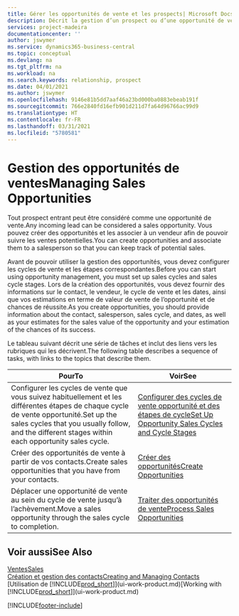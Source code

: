 ```yaml
---
title: Gérer les opportunités de vente et les prospects| Microsoft Docs
description: Décrit la gestion d’un prospect ou d’une opportunité de ventes entrant dans Business Central, et l’association de l’opportunité à un vendeur pour effectuer le suivi des ventes potentielles.
services: project-madeira
documentationcenter: ''
author: jswymer
ms.service: dynamics365-business-central
ms.topic: conceptual
ms.devlang: na
ms.tgt_pltfrm: na
ms.workload: na
ms.search.keywords: relationship, prospect
ms.date: 04/01/2021
ms.author: jswymer
ms.openlocfilehash: 9146e81b5dd7aaf46a23bd000ba0883ebeab191f
ms.sourcegitcommit: 766e2840fd16efb901d211d7fa64d96766ac99d9
ms.translationtype: HT
ms.contentlocale: fr-FR
ms.lasthandoff: 03/31/2021
ms.locfileid: "5780581"
---
```

# <a name="managing-sales-opportunities"></a><span data-ttu-id="5d996-103">Gestion des opportunités de ventes</span><span class="sxs-lookup"><span data-stu-id="5d996-103">Managing Sales Opportunities</span></span>
<span data-ttu-id="5d996-104">Tout prospect entrant peut être considéré comme une opportunité de vente.</span><span class="sxs-lookup"><span data-stu-id="5d996-104">Any incoming lead can be considered a sales opportunity.</span></span> <span data-ttu-id="5d996-105">Vous pouvez créer des opportunités et les associer à un vendeur afin de pouvoir suivre les ventes potentielles.</span><span class="sxs-lookup"><span data-stu-id="5d996-105">You can create opportunities and associate them to a salesperson so that you can keep track of potential sales.</span></span>

<span data-ttu-id="5d996-106">Avant de pouvoir utiliser la gestion des opportunités, vous devez configurer les cycles de vente et les étapes correspondantes.</span><span class="sxs-lookup"><span data-stu-id="5d996-106">Before you can start using opportunity management, you must set up sales cycles and sales cycle stages.</span></span> <span data-ttu-id="5d996-107">Lors de la création des opportunités, vous devez fournir des informations sur le contact, le vendeur, le cycle de vente et les dates, ainsi que vos estimations en terme de valeur de vente de l’opportunité et de chances de réussite.</span><span class="sxs-lookup"><span data-stu-id="5d996-107">As you create opportunities, you should provide information about the contact, salesperson, sales cycle, and dates, as well as your estimates for the sales value of the opportunity and your estimation of the chances of its success.</span></span>

<span data-ttu-id="5d996-108">Le tableau suivant décrit une série de tâches et inclut des liens vers les rubriques qui les décrivent.</span><span class="sxs-lookup"><span data-stu-id="5d996-108">The following table describes a sequence of tasks, with links to the topics that describe them.</span></span>

| <span data-ttu-id="5d996-109">Pour</span><span class="sxs-lookup"><span data-stu-id="5d996-109">To</span></span> | <span data-ttu-id="5d996-110">Voir</span><span class="sxs-lookup"><span data-stu-id="5d996-110">See</span></span> |
| --- | --- |
| <span data-ttu-id="5d996-111">Configurer les cycles de vente que vous suivez habituellement et les différentes étapes de chaque cycle de vente opportunité.</span><span class="sxs-lookup"><span data-stu-id="5d996-111">Set up the sales cycles that you usually follow, and the different stages within each opportunity sales cycle.</span></span> |[<span data-ttu-id="5d996-112">Configurer des cycles de vente opportunité et des étapes de cycle</span><span class="sxs-lookup"><span data-stu-id="5d996-112">Set Up Opportunity Sales Cycles and Cycle Stages</span></span>](marketing-how-setup-opportunity-sales-cycles-stages.md) |
| <span data-ttu-id="5d996-113">Créer des opportunités de vente à partir de vos contacts.</span><span class="sxs-lookup"><span data-stu-id="5d996-113">Create sales opportunities that you have from your contacts.</span></span> |[<span data-ttu-id="5d996-114">Créer des opportunités</span><span class="sxs-lookup"><span data-stu-id="5d996-114">Create Opportunities</span></span>](marketing-how-create-opportunities.md) |
| <span data-ttu-id="5d996-115">Déplacer une opportunité de vente au sein du cycle de vente jusqu’à l’achèvement.</span><span class="sxs-lookup"><span data-stu-id="5d996-115">Move a sales opportunity through the sales cycle to completion.</span></span> |[<span data-ttu-id="5d996-116">Traiter des opportunités de vente</span><span class="sxs-lookup"><span data-stu-id="5d996-116">Process Sales Opportunities</span></span>](marketing-processing-sales-opportunities.md) |

## <a name="see-also"></a><span data-ttu-id="5d996-117">Voir aussi</span><span class="sxs-lookup"><span data-stu-id="5d996-117">See Also</span></span>
[<span data-ttu-id="5d996-118">Ventes</span><span class="sxs-lookup"><span data-stu-id="5d996-118">Sales</span></span>](sales-manage-sales.md)  
[<span data-ttu-id="5d996-119">Création et gestion des contacts</span><span class="sxs-lookup"><span data-stu-id="5d996-119">Creating and Managing Contacts</span></span>](marketing-contacts.md)  
<span data-ttu-id="5d996-120">[Utilisation de [!INCLUDE[prod_short](includes/prod_short.md)]](ui-work-product.md)</span><span class="sxs-lookup"><span data-stu-id="5d996-120">[Working with [!INCLUDE[prod_short](includes/prod_short.md)]](ui-work-product.md)</span></span>


[!INCLUDE[footer-include](includes/footer-banner.md)]